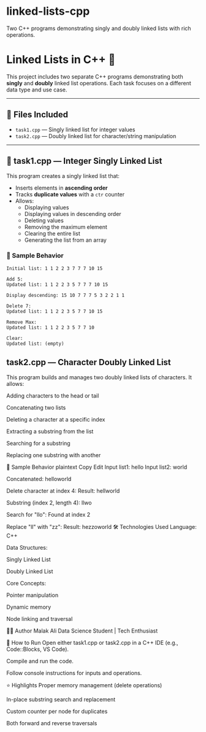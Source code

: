# linked-lists-cpp
Two C++ programs demonstrating singly and doubly linked lists with rich operations.
# Linked Lists in C++ 🔗

This project includes two separate C++ programs demonstrating both **singly** and **doubly** linked list operations. Each task focuses on a different data type and use case.

---

## 📁 Files Included

- `task1.cpp` — Singly linked list for integer values
- `task2.cpp` — Doubly linked list for character/string manipulation

---

## 🔷 task1.cpp — Integer Singly Linked List

This program creates a singly linked list that:
- Inserts elements in **ascending order**
- Tracks **duplicate values** with a `ctr` counter
- Allows:
  - Displaying values
  - Displaying values in descending order
  - Deleting values
  - Removing the maximum element
  - Clearing the entire list
  - Generating the list from an array

### 🧪 Sample Behavior
```plaintext
Initial list: 1 1 2 2 3 7 7 7 10 15

Add 5:
Updated list: 1 1 2 2 3 5 7 7 7 10 15

Display descending: 15 10 7 7 7 5 3 2 2 1 1

Delete 7:
Updated list: 1 1 2 2 3 5 7 7 10 15

Remove Max:
Updated list: 1 1 2 2 3 5 7 7 10

Clear:
Updated list: (empty)
```

## task2.cpp — Character Doubly Linked List
This program builds and manages two doubly linked lists of characters. It allows:

Adding characters to the head or tail

Concatenating two lists

Deleting a character at a specific index

Extracting a substring from the list

Searching for a substring

Replacing one substring with another

🧪 Sample Behavior
plaintext
Copy
Edit
Input list1: hello
Input list2: world

Concatenated: helloworld

Delete character at index 4:
Result: hellworld

Substring (index 2, length 4): llwo

Search for "llo":
Found at index 2

Replace "ll" with "zz":
Result: hezzoworld
🛠️ Technologies Used
Language: C++

Data Structures:

Singly Linked List

Doubly Linked List

Core Concepts:

Pointer manipulation

Dynamic memory

Node linking and traversal

👩‍💻 Author
Malak Ali
Data Science Student | Tech Enthusiast

📌 How to Run
Open either task1.cpp or task2.cpp in a C++ IDE (e.g., Code::Blocks, VS Code).

Compile and run the code.

Follow console instructions for inputs and operations.

⭐ Highlights
Proper memory management (delete operations)

In-place substring search and replacement

Custom counter per node for duplicates

Both forward and reverse traversals


